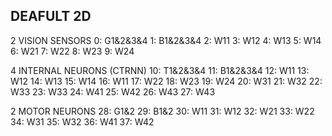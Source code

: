 DEAFULT 2D
--------

2 VISION SENSORS
    0: G1&2&3&4
    1: B1&2&3&4
    2: W11
    3: W12
    4: W13
    5: W14
    6: W21
    7: W22
    8: W23
    9: W24

4 INTERNAL NEURONS (CTRNN)
    10: T1&2&3&4
    11: B1&2&3&4
    12: W11
    13: W12
    14: W13
    15: W14
    16: W11
    17: W22
    18: W23
    19: W24
    20: W31
    21: W32
    22: W33
    23: W33
    24: W41
    25: W42
    26: W43
    27: W43

2 MOTOR NEURONS
   28: G1&2
   29: B1&2
   30: W11
   31: W12
   32: W21
   33: W22
   34: W31
   35: W32
   36: W41
   37: W42

